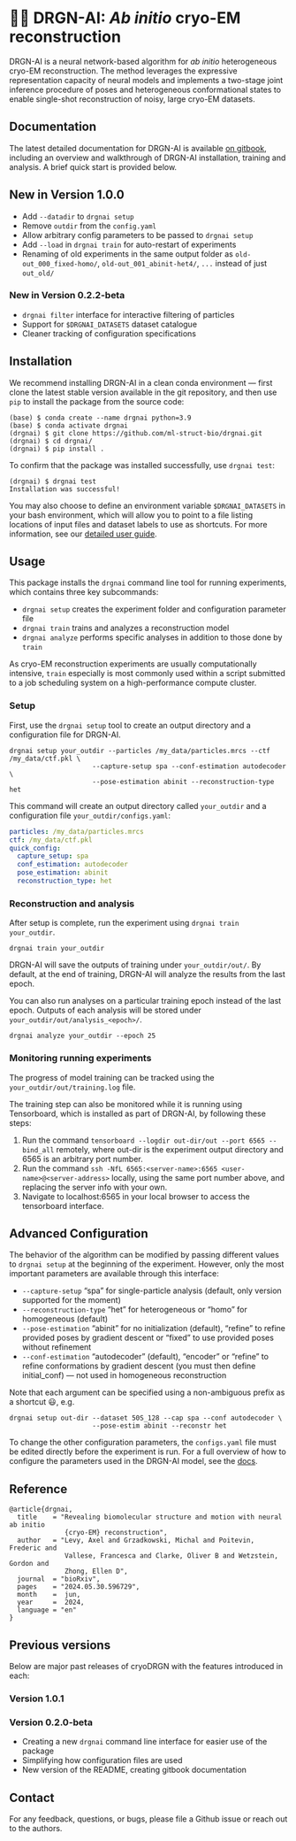 # :dragon::robot: DRGN-AI: _Ab initio_ cryo-EM reconstruction #

DRGN-AI is a neural network-based algorithm for _ab initio_ heterogeneous cryo-EM reconstruction. The
method leverages the expressive representation capacity of neural models and implements a two-stage joint inference procedure of poses and heterogeneous conformational states to enable single-shot reconstruction of noisy, large cryo-EM datasets. 

## Documentation ##

The latest detailed documentation for DRGN-AI is available [on gitbook](https://ez-lab.gitbook.io/drgn-ai/), 
including an overview and walkthrough of DRGN-AI installation, training and analysis. A brief quick start is
provided below.


## New in Version 1.0.0 ##

 - Add `--datadir` to `drgnai setup`
 - Remove `outdir` from the `config.yaml`
 - Allow arbitrary config parameters to be passed to `drgnai setup`
 - Add `--load` in `drgnai train` for auto-restart of experiments
 - Renaming of old experiments in the same output folder as `old-out_000_fixed-homo/`, `old-out_001_abinit-het4/`, `...`
   instead of just `out_old/`


### New in Version 0.2.2-beta ###

 - `drgnai filter` interface for interactive filtering of particles
 - Support for `$DRGNAI_DATASETS` dataset catalogue
 - Cleaner tracking of configuration specifications


## Installation ##

We recommend installing DRGN-AI in a clean conda environment — first clone the latest stable version available in 
the git repository, and then use `pip` to install the package from the source code:

    (base) $ conda create --name drgnai python=3.9
    (base) $ conda activate drgnai
    (drgnai) $ git clone https://github.com/ml-struct-bio/drgnai.git
    (drgnai) $ cd drgnai/
    (drgnai) $ pip install . 

To confirm that the package was installed successfully, use `drgnai test`:

```
(drgnai) $ drgnai test
Installation was successful!
```

You may also choose to define an environment variable `$DRGNAI_DATASETS` in your bash environment, which will allow you
to point to a file listing locations of input files and dataset labels to use as shortcuts. For more information, 
see our [detailed user guide](https://ez-lab.gitbook.io/drgn-ai/).


## Usage ##

This package installs the `drgnai` command line tool for running experiments, which contains three key subcommands:

 - `drgnai setup` creates the experiment folder and configuration parameter file
 - `drgnai train` trains and analyzes a reconstruction model
 - `drgnai analyze` performs specific analyses in addition to those done by `train`

As cryo-EM reconstruction experiments are usually computationally intensive, `train` especially is most
commonly used within a script submitted to a job scheduling system on a high-performance compute cluster.


### Setup ###

First, use the `drgnai setup` tool to create an output directory and a configuration file for DRGN-AI. 

```
drgnai setup your_outdir --particles /my_data/particles.mrcs --ctf /my_data/ctf.pkl \
                     --capture-setup spa --conf-estimation autodecoder \
                     --pose-estimation abinit --reconstruction-type het                               
```

This command will create an output directory called `your_outdir` and a configuration file `your_outdir/configs.yaml`:

```yaml
particles: /my_data/particles.mrcs
ctf: /my_data/ctf.pkl
quick_config:
  capture_setup: spa
  conf_estimation: autodecoder
  pose_estimation: abinit
  reconstruction_type: het
```

### Reconstruction and analysis ###

After setup is complete, run the experiment using `drgnai train your_outdir`. 

```
drgnai train your_outdir
```

DRGN-AI will save the outputs of training under `your_outdir/out/`. By default, at the end of training, DRGN-AI will analyze the results from the last epoch. 


You can also run analyses on a particular training epoch instead of the last epoch. Outputs of each analysis will be stored under 
`your_outdir/out/analysis_<epoch>/`.

```
drgnai analyze your_outdir --epoch 25
```

### Monitoring running experiments ###

The progress of model training can be tracked using the `your_outdir/out/training.log` file.

The training step can also be monitored while it is running using Tensorboard, which is installed as part of DRGN-AI,
by following these steps:

1. Run the command `tensorboard --logdir out-dir/out --port 6565 --bind_all` remotely, where out-dir is the experiment 
output directory and 6565 is an arbitrary port number.
2. Run the command `ssh -NfL 6565:<server-name>:6565 <user-name>@<server-address>` locally, using the same port number 
   above, and replacing the server info with your own.
3. Navigate to localhost:6565 in your local browser to access the tensorboard interface.


## Advanced Configuration ##

The behavior of the algorithm can be modified by passing different values to `drgnai setup` at the beginning of the
experiment. However, only the most important parameters are available through this interface:

 - `--capture-setup` “spa” for single-particle analysis (default, only version supported for the moment)
 - `--reconstruction-type` “het” for heterogeneous or “homo” for homogeneous (default)
 - `--pose-estimation` “abinit” for no initialization (default), “refine” to refine provided poses by gradient
                       descent or “fixed” to use provided poses without refinement
 - `--conf-estimation` “autodecoder” (default), “encoder” or “refine” to refine conformations by
                       gradient descent (you must then define initial_conf) — not used in homogeneous reconstruction

Note that each argument can be specified using a non-ambiguous prefix as a shortcut 😃, e.g.
```
drgnai setup out-dir --dataset 50S_128 --cap spa --conf autodecoder \
                     --pose-estim abinit --reconstr het
```

To change the other configuration parameters, the `configs.yaml` file must be edited directly before the experiment
is run. For a full overview of how to configure the parameters used in the DRGN-AI model, see the
[docs](https://ez-lab.gitbook.io/drgn-ai/configuration).


## Reference ##

```
@article{drgnai,
  title    = "Revealing biomolecular structure and motion with neural ab initio
              {cryo-EM} reconstruction",
  author   = "Levy, Axel and Grzadkowski, Michal and Poitevin, Frederic and
              Vallese, Francesca and Clarke, Oliver B and Wetzstein, Gordon and
              Zhong, Ellen D",
  journal  = "bioRxiv",
  pages    = "2024.05.30.596729",
  month    =  jun,
  year     =  2024,
  language = "en"
}
```

## Previous versions ##

Below are major past releases of cryoDRGN with the features introduced in each:

### Version 1.0.1 ###


### Version 0.2.0-beta ###

 - Creating a new `drgnai` command line interface for easier use of the package
 - Simplifying how configuration files are used
 - New version of the README, creating gitbook documentation


## Contact ##

For any feedback, questions, or bugs, please file a Github issue or reach out to the authors.
